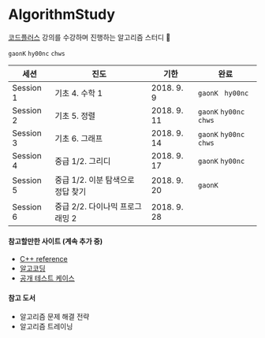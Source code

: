 # AlgorithmStudy

[코드플러스](https://code.plus) 강의를 수강하며 진행하는 알고리즘 스터디 🤟

`gaonK` `hy00nc` `chws`

| 세션      | 진도           | 기한        | 완료                  |
| --------- | -------------- | ----------- | --------------------- |
| Session 1 | 기초 4. 수학 1 | 2018. 9. 9  | `gaonK ` `hy00nc` |
| Session 2 | 기초 5. 정렬   | 2018. 9. 11 | `gaonK` `hy00nc` `chws` |
| Session 3 | 기초 6. 그래프 | 2018. 9. 14 | `gaonK` `hy00nc` `chws` |
| Session 4 | 중급 1/2. 그리디 | 2018. 9. 17 | `gaonK` `hy00nc` |
| Session 5 | 중급 1/2. 이분 탐색으로 정답 찾기 | 2018. 9. 20 | `gaonK` |
| Session 6 | 중급 2/2. 다이나믹 프로그래밍 2 | 2018. 9. 28 |  |



#### 참고할만한 사이트 (계속 추가 중)

* [C++ reference](http://www.cplusplus.com/reference/)
* [알고코딩](http://www.algocoding.net/index.html)
* [공개 테스트 케이스](https://gooddaytocode.blogspot.com/2016/09/coci.html?m=1)


#### 참고 도서

* 알고리즘 문제 해결 전략
* 알고리즘 트레이닝

